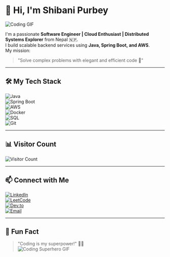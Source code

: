 # 👋 Hi, I'm Shibani Purbey

![Coding GIF](https://media.giphy.com/media/26BRuo6sLetdllPAQ/giphy.gif)

I'm a passionate **Software Engineer | Cloud Enthusiast | Distributed Systems Explorer** from Nepal 🇳🇵.  
I build scalable backend services using **Java, Spring Boot, and AWS**.  
My mission:  
> "Solve complex problems with elegant and efficient code 🚀"

---

## 🛠 My Tech Stack

![Java](https://img.shields.io/badge/Java-ED8B00?style=for-the-badge&logo=java&logoColor=white)  
![Spring Boot](https://img.shields.io/badge/Spring_Boot-6DB33F?style=for-the-badge&logo=spring&logoColor=white)  
![AWS](https://img.shields.io/badge/AWS-232F3E?style=for-the-badge&logo=amazonaws&logoColor=white)  
![Docker](https://img.shields.io/badge/Docker-2496ED?style=for-the-badge&logo=docker&logoColor=white)  
![SQL](https://img.shields.io/badge/SQL-4479A1?style=for-the-badge&logo=postgresql&logoColor=white)  
![Git](https://img.shields.io/badge/Git-F05032?style=for-the-badge&logo=git&logoColor=white)  

---

## 📊 Visitor Count

![Visitor Count](https://komarev.com/ghpvc/?username=Shibani58&style=flat-square&color=blue)

---

## 📫 Connect with Me

[![LinkedIn](https://img.shields.io/badge/LinkedIn-blue?style=for-the-badge&logo=linkedin&logoColor=white)](https://www.linkedin.com/in/shibani-purbey/)  
[![LeetCode](https://img.shields.io/badge/LeetCode-000000?style=for-the-badge&logo=LeetCode&logoColor=%23d16c06)](https://leetcode.com/Shibani58/)  
[![Dev.to](https://img.shields.io/badge/Dev.to-0A0A0A?style=for-the-badge&logo=dev.to&logoColor=white)](https://dev.to/Shibani58)  
[![Email](https://img.shields.io/badge/Email-D14836?style=for-the-badge&logo=gmail&logoColor=white)](mailto:shibanipurbey@gmail.com)

---

## 🌟 Fun Fact

> "Coding is my superpower!" 🦸‍♀️  
![Coding Superhero GIF](https://media.giphy.com/media/xT9IgG50Fb7Mi0prBC/giphy.gif)
